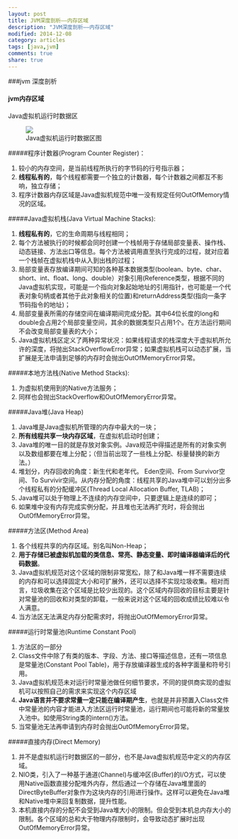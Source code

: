 ```yaml
---
layout: post
title: JVM深度剖析——内存区域
description: "JVM深度剖析——内存区域"
modified: 2014-12-08
category: articles
tags: [java,jvm]
comments: true
share: true
---
```


###jvm 深度剖析

#### jvm内存区域

Java虚拟机运行时数据区

<figure>
     <a href="{{ site.url }}/images/blog2014/jvm_runtime_data_zone.jpg"><img src="{{ site.url }}/images/blog2014/jvm_runtime_data_zone.jpg"></a>
     <figcaption>Java虚拟机运行时数据区图</figcaption>
</figure>

#####程序计数器(Program Counter Register)：
1. 较小的内存空间，是当前线程所执行的字节码的行号指示器；
2. **线程私有的**，每个线程都需要一个独立的计数器，每个计数器之间都互不影响，独立存储；
3. 程序计数器内存区域是Java虚拟机规范中唯一没有规定任何OutOfMemory情况的区域。


#####Java虚拟机栈(Java Virtual Machine Stacks):
1. **线程私有的**，它的生命周期与线程相同；
2. 每个方法被执行的时候都会同时创建一个栈帧用于存储局部变量表、操作栈、动态链接、方法出口等信息。每个方法被调用直至执行完成的过程，就对应着一个栈帧在虚拟机栈中从入到出栈的过程；
3. 局部变量表存放编译期间可知的各种基本数据类型(boolean、byte、char、short、int、float、long、double）对象引用(Reference类型，根据不同的Java虚拟机实现，可能是一个指向对象起始地址的引用指针，也可能是一个代表对象句柄或者其他于此对象相关的位置)和returnAddress类型(指向一条字节码指令的地址)；
4. 局部变量表所需的存储空间在编译期间完成分配。其中64位长度的long和double会占用2个局部变量空间，其余的数据类型只占用1个。在方法运行期间不会改变局部变量表的大小；
5. Java虚拟机栈区定义了两种异常状况：如果线程请求的栈深度大于虚拟机所允许的深度，将抛出StackOverflowError异常；如果虚拟机栈可以动态扩展，当扩展是无法申请到足够的内存时会抛出OutOfMemoryError异常。

#####本地方法栈(Native Method Stacks):
1. 为虚拟机使用到的Native方法服务；
2. 同样也会抛出StackOverflow和OutOfMemoryError异常。

#####Java堆(Java Heap)
1. Java堆是Java虚拟机所管理的内存中最大的一块；
2. **所有线程共享一块内存区域**，在虚拟机启动时创建；
3. Java堆的唯一目的就是存放对象实例。Java规范中得描述是所有的对象实例以及数组都要在堆上分配；（但当前出现了一些栈上分配、标量替换的新方法。）
4. 堆划分，内存回收的角度：新生代和老年代。 Eden空间、From Survivor空间、To Survivir空间。从内存分配的角度：线程共享的Java堆中可以划分出多个线程私有的分配缓冲区(Thread Local Allocation Buffer, TLAB)；
5. Java堆可以处于物理上不连续的内存空间中，只要逻辑上是连续的即可；
6. 如果堆中没有内存完成实例分配，并且堆也无法再扩充时，将会抛出OutOfMemoryError异常。

#####方法区(Method Area)
1. 各个线程共享的内存区域。别名叫Non-Heap；
2. **用于存储已被虚拟机加载的类信息、常亮、静态变量、即时编译器编译后的代码数据**。
3. Java虚拟机规范对这个区域的限制非常宽松，除了和Java堆一样不需要连续的内存和可以选择固定大小和可扩展外，还可以选择不实现垃圾收集。相对而言，垃圾收集在这个区域是比较少出现的。这个区域内存回收的目标主要是针对常量池的回收和对类型的卸载，一般来说对这个区域的回收成绩比较难以令人满意。
4. 当方法区无法满足内存分配需求时，将抛出OutOfMemoryError异常。

#####运行时常量池(Runtime Constant Pool)
1. 方法区的一部分
2. Class文件中除了有类的版本、字段、方法、接口等描述信息，还有一项信息是常量池(Constant Pool Table)，用于存放编译器生成的各种字面量和符号引用。
3. Java虚拟机规范未对运行时常量池做任何细节要求，不同的提供商实现的虚拟机可以按照自己的需求来实现这个内存区域
4. **Java语言并不要求常量一定只能在编译期产生**，也就是并非预置入Class文件中常量池的内容才能进入方法区运行时常量池，运行期间也可能将新的常量放入池中。如使用String类的intern()方法。
5. 当常量池无法再申请到内存时会抛出OutOfMemoryError异常。

#####直接内存(Direct Memory)
1. 并不是虚拟机运行时数据区的一部分，也不是Java虚拟机规范中定义的内存区域。
2. NIO类，引入了一种基于通道(Channel)与缓冲区(Buffer)的I/O方式，可以使用Native函数直接分配堆外内存，然后通过一个存储在Java堆里面的DirectByteBuffer对象作为这块内存的引用进行操作。这样可以避免在Java堆和Native堆中来回复制数据，提升性能。
3. 本机直接内存的分配不会受到Java堆大小的限制。但会受到本机总内存大小的限制。各个区域的总和大于物理内存限制时，会导致动态扩展时出现OutOfMemoryError异常。


